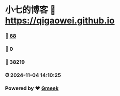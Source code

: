 # 小七的博客 :link: https://qigaowei.github.io 
### :page_facing_up: [68](https://qigaowei.github.io/tag.html) 
### :speech_balloon: 0 
### :hibiscus: 38219 
### :alarm_clock: 2024-11-04 14:10:25 
### Powered by :heart: [Gmeek](https://github.com/Meekdai/Gmeek)
